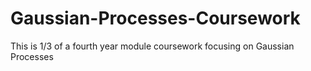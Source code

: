 # Gaussian-Processes-Coursework

This is 1/3 of a fourth year module coursework focusing on Gaussian Processes
